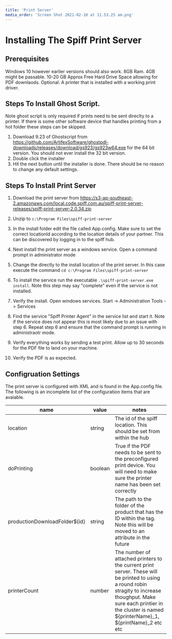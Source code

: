 ```yaml
---
title: 'Print Server'
media_order: 'Screen Shot 2021-02-10 at 11.53.25 am.png'
---
```


# Installing The Spiff Print Server 

## Prerequisites
Windows 10 however earlier versions should also work.
8GB Ram. 4GB might be passable.
10-20 GB Approx Free Hard Drive Space allowing for PDF downlaods.
Optional: A printer that is installed with a working print driver.

## Steps To Install Ghost Script. 

Note ghost script is only required if prints need to be sent direclty to a printer. If there is some other software device that handles printing from a hot folder these steps can be skipped.

1. Download 9.23 of Ghostscript from https://github.com/ArtifexSoftware/ghostpdl-downloads/releases/download/gs923/gs923w64.exe for the 64 bit version. You should not ever install the 32 bit version.
2. Double click the installer 
3. Hit the next button until the installer is done. There should be no reason to change any default settings.

## Steps To Install Print Server

1. Download the print server from https://s3-ap-southeast-2.amazonaws.com/local.code.spiff.com.au/spiff-print-server-releases/spiff-print-server-2.0.34.zip
2. Unzip to `c:\Program Files\spiff-print-server`
3. In the install folder edit the file called App.config. Make sure to set the correct locationId according to the location details of your partner. This can be discovered by logging in to the spiff hub.





5. Next install the print server as a windows service. Open a command prompt in administrator mode
6. Change the directly to the install location of the print server. In this case execute the command `cd c:\Program Files\spiff-print-server`
7. To install the service run the executable `.\spiff-print-server.exe install`. Note this step may say "complete" even if the service is not installed.
8. Verify the install. Open windows services. Start -> Administration Tools -> Services
9. Find the service "Spiff Printer Agent" in the service list and start it. Note if the service does not appear this is most likely due to an issue with step 6. Repeat step 6 and ensure that the command prompt is running in administraotr mode.
10. Verify everything works by sending a test print. Allow up to 30 seconds for the PDF file to land on your machine.
11. Verify the PDF is as expected.

## Configruation Settings
The print server is configured with XML and is found in the App.config file. The following is an incomplete list of the configuration items that are avaiable.

|name|value|notes|
|----|----|----|
|location|string|The id of the spiff location. This should be set from within the hub|
|doPrinting|boolean|True if the PDF needs to be sent to the preconfigured print device. You will need to make sure the printer name has been set correctly|
|productionDownloadFolder${id}|string|The path to the folder of the product that has the ID within the tag. Note this will be moved to an attribute in the future|
|printerCount|number|The number of attached printers to the current print server. These will be printed to using a round robin stragity to increase thoughput. Make sure each printier in the cluster is named ${printerName}\_1, ${printName}\_2 etc etc|

